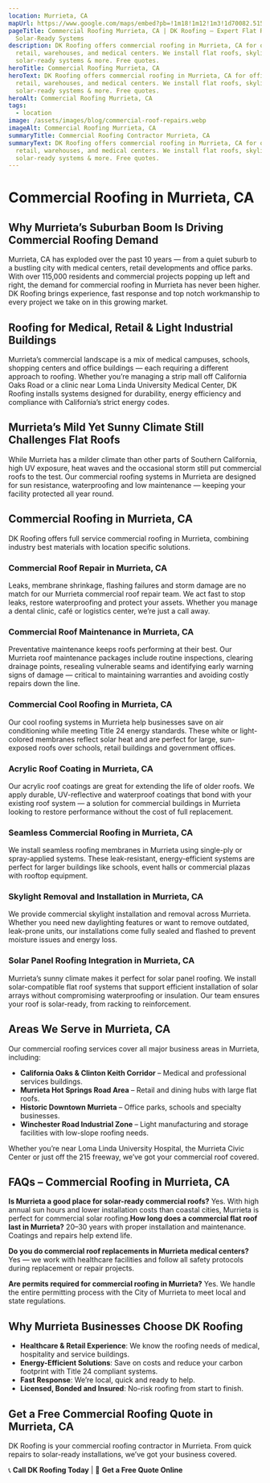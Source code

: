 ```yaml
---
location: Murrieta, CA
mapUrl: https://www.google.com/maps/embed?pb=!1m18!1m12!1m3!1d70082.51562072923!2d-117.24053776557686!3d33.577480196216364!2m3!1f0!2f0!3f0!3m2!1i1024!2i768!4f13.1!3m3!1m2!1s0x80db7d3fc502f2f1%3A0x12d42ef99dd4ed8f!2sMurrieta%2C%20CA%2C%20USA!5e1!3m2!1sen!2sca!4v1746917287868!5m2!1sen!2sca
pageTitle: Commercial Roofing Murrieta, CA | DK Roofing – Expert Flat Roof &
  Solar-Ready Systems
description: DK Roofing offers commercial roofing in Murrieta, CA for offices,
  retail, warehouses, and medical centers. We install flat roofs, skylights,
  solar-ready systems & more. Free quotes.
heroTitle: Commercial Roofing Murrieta, CA
heroText: DK Roofing offers commercial roofing in Murrieta, CA for offices,
  retail, warehouses, and medical centers. We install flat roofs, skylights,
  solar-ready systems & more. Free quotes.
heroAlt: Commercial Roofing Murrieta, CA
tags:
  - location
image: /assets/images/blog/commercial-roof-repairs.webp
imageAlt: Commercial Roofing Murrieta, CA
summaryTitle: Commercial Roofing Contractor Murrieta, CA
summaryText: DK Roofing offers commercial roofing in Murrieta, CA for offices,
  retail, warehouses, and medical centers. We install flat roofs, skylights,
  solar-ready systems & more. Free quotes.
---
```

# Commercial Roofing in Murrieta, CA

## Why Murrieta’s Suburban Boom Is Driving Commercial Roofing Demand

Murrieta, CA has exploded over the past 10 years — from a quiet suburb to a bustling city with medical centers, retail developments and office parks. With over 115,000 residents and commercial projects popping up left and right, the demand for commercial roofing in Murrieta has never been higher. DK Roofing brings experience, fast response and top notch workmanship to every project we take on in this growing market.

## Roofing for Medical, Retail & Light Industrial Buildings

Murrieta’s commercial landscape is a mix of medical campuses, schools, shopping centers and office buildings — each requiring a different approach to roofing. Whether you’re managing a strip mall off California Oaks Road or a clinic near Loma Linda University Medical Center, DK Roofing installs systems designed for durability, energy efficiency and compliance with California’s strict energy codes.

## Murrieta’s Mild Yet Sunny Climate Still Challenges Flat Roofs

While Murrieta has a milder climate than other parts of Southern California, high UV exposure, heat waves and the occasional storm still put commercial roofs to the test. Our commercial roofing systems in Murrieta are designed for sun resistance, waterproofing and low maintenance — keeping your facility protected all year round.

## Commercial Roofing in Murrieta, CA

DK Roofing offers full service commercial roofing in Murrieta, combining industry best materials with location specific solutions.

### Commercial Roof Repair in Murrieta, CA

Leaks, membrane shrinkage, flashing failures and storm damage are no match for our Murrieta commercial roof repair team. We act fast to stop leaks, restore waterproofing and protect your assets. Whether you manage a dental clinic, café or logistics center, we’re just a call away.

### Commercial Roof Maintenance in Murrieta, CA

Preventative maintenance keeps roofs performing at their best. Our Murrieta roof maintenance packages include routine inspections, clearing drainage points, resealing vulnerable seams and identifying early warning signs of damage — critical to maintaining warranties and avoiding costly repairs down the line.

### Commercial Cool Roofing in Murrieta, CA

Our cool roofing systems in Murrieta help businesses save on air conditioning while meeting Title 24 energy standards. These white or light-colored membranes reflect solar heat and are perfect for large, sun-exposed roofs over schools, retail buildings and government offices.

### Acrylic Roof Coating in Murrieta, CA

Our acrylic roof coatings are great for extending the life of older roofs. We apply durable, UV-reflective and waterproof coatings that bond with your existing roof system — a solution for commercial buildings in Murrieta looking to restore performance without the cost of full replacement.

### Seamless Commercial Roofing in Murrieta, CA

We install seamless roofing membranes in Murrieta using single-ply or spray-applied systems. These leak-resistant, energy-efficient systems are perfect for larger buildings like schools, event halls or commercial plazas with rooftop equipment.

### Skylight Removal and Installation in Murrieta, CA

We provide commercial skylight installation and removal across Murrieta. Whether you need new daylighting features or want to remove outdated, leak-prone units, our installations come fully sealed and flashed to prevent moisture issues and energy loss.

### Solar Panel Roofing Integration in Murrieta, CA

Murrieta’s sunny climate makes it perfect for solar panel roofing. We install solar-compatible flat roof systems that support efficient installation of solar arrays without compromising waterproofing or insulation. Our team ensures your roof is solar-ready, from racking to reinforcement.

## Areas We Serve in Murrieta, CA

Our commercial roofing services cover all major business areas in Murrieta, including:

* **California Oaks & Clinton Keith Corridor** – Medical and professional services buildings.
* **Murrieta Hot Springs Road Area** – Retail and dining hubs with large flat roofs.
* **Historic Downtown Murrieta** – Office parks, schools and specialty businesses.
* **Winchester Road Industrial Zone** – Light manufacturing and storage facilities with low-slope roofing needs.

Whether you’re near Loma Linda University Hospital, the Murrieta Civic Center or just off the 215 freeway, we’ve got your commercial roof covered.

## FAQs – Commercial Roofing in Murrieta, CA

**Is Murrieta a good place for solar-ready commercial roofs?**
Yes. With high annual sun hours and lower installation costs than coastal cities, Murrieta is perfect for commercial solar roofing.**How long does a commercial flat roof last in Murrieta?**
20–30 years with proper installation and maintenance. Coatings and repairs help extend life.

**Do you do commercial roof replacements in Murrieta medical centers?**
Yes — we work with healthcare facilities and follow all safety protocols during replacement or repair projects.

**Are permits required for commercial roofing in Murrieta?**
Yes. We handle the entire permitting process with the City of Murrieta to meet local and state regulations.

## Why Murrieta Businesses Choose DK Roofing

* **Healthcare & Retail Experience**: We know the roofing needs of medical, hospitality and service buildings.
* **Energy-Efficient Solutions**: Save on costs and reduce your carbon footprint with Title 24 compliant systems.
* **Fast Response**: We’re local, quick and ready to help.
* **Licensed, Bonded and Insured**: No-risk roofing from start to finish.

## Get a Free Commercial Roofing Quote in Murrieta, CA

DK Roofing is your commercial roofing contractor in Murrieta. From quick repairs to solar-ready installations, we’ve got your business covered.

📞 **Call DK Roofing Today** | 💬 **Get a Free Quote Online**
